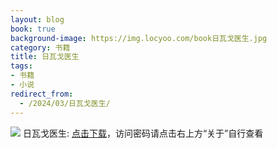 ```yaml
---
layout: blog
book: true
background-image: https://img.locyoo.com/book日瓦戈医生.jpg
category: 书籍
title: 日瓦戈医生
tags:
- 书籍
- 小说
redirect_from:
  - /2024/03/日瓦戈医生/
---
```

![](https://img.locyoo.com/book日瓦戈医生.jpg)
日瓦戈医生: <a name = "ref1" href="https://url18.ctfile.com/f/50983618-1055432965-60db61?p=3619">点击下载</a>，访问密码请点击右上方“关于”自行查看